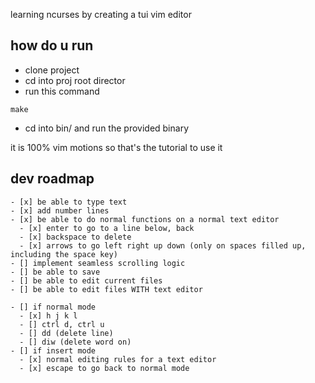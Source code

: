 learning ncurses by creating a tui vim editor

## how do u run

- clone project
- cd into proj root director
- run this command

```
make
```

- cd into bin/ and run the provided binary

it is 100% vim motions so that's the tutorial to use it

## dev roadmap

```
- [x] be able to type text
- [x] add number lines
- [x] be able to do normal functions on a normal text editor
  - [x] enter to go to a line below, back 
  - [x] backspace to delete 
  - [x] arrows to go left right up down (only on spaces filled up, including the space key) 
- [] implement seamless scrolling logic
- [] be able to save
- [] be able to edit current files
- [] be able to edit files WITH text editor

- [] if normal mode
  - [x] h j k l
  - [] ctrl d, ctrl u
  - [] dd (delete line)
  - [] diw (delete word on)
- [] if insert mode
  - [x] normal editing rules for a text editor
  - [x] escape to go back to normal mode
```
